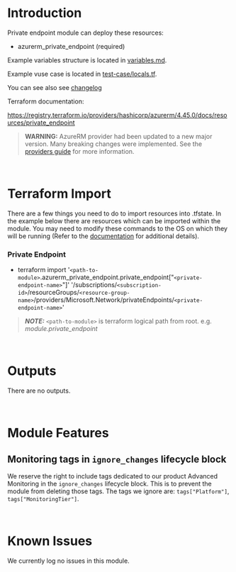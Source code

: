 # Introduction
Private endpoint module can deploy these resources:
* azurerm_private_endpoint (required)

Example variables structure is located in [variables.md](variables.md).

Example vuse case is located in [test-case/locals.tf](test-case/locals.tf).

You can see also see [changelog](CHANGELOG.md)

Terraform documentation: 

https://registry.terraform.io/providers/hashicorp/azurerm/4.45.0/docs/resources/private_endpoint

> **WARNING:** AzureRM provider had been updated to a new major version. Many breaking changes were implemented. See the [providers guide](https://registry.terraform.io/providers/hashicorp/azurerm/latest/docs/guides/4.0-upgrade-guide) for more information.

&nbsp;

# Terraform Import
There are a few things you need to do to import resources into .tfstate. In the example below there are resources which can be imported within the module. You may need to modify these commands to the OS on which they will be running (Refer to the [documentation](https://developer.hashicorp.com/terraform/cli/commands/import#example-import-into-resource-configured-with-for_each) for additional details).
 ### Private Endpoint
* terraform import '`<path-to-module>`.azurerm_private_endpoint.private_endpoint["`<private-endpoint-name>`"]' '/subscriptions/`<subscription-id>`/resourceGroups/`<resource-group-name>`/providers/Microsoft.Network/privateEndpoints/`<private-endpoint-name>`'

 > **_NOTE:_** `<path-to-module>` is terraform logical path from root. e.g. _module.private\_endpoint_

&nbsp;

# Outputs
There are no outputs.

&nbsp;

# Module Features
## Monitoring tags in `ignore_changes` lifecycle block
We reserve the right to include tags dedicated to our product Advanced Monitoring in the `ignore_changes` lifecycle block. This is to prevent the module from deleting those tags. The tags we ignore are: `tags["Platform"]`, `tags["MonitoringTier"]`.

&nbsp;

# Known Issues
We currently log no issues in this module.
